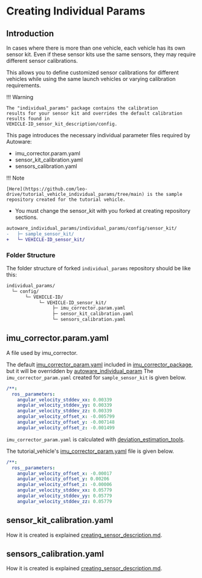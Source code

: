 # Creating Individual Params

## Introduction

In cases where there is more than one vehicle, each vehicle has its own sensor kit. Even if these sensor kits use the
same sensors, they may require different sensor calibrations.

This allows you to define customized sensor calibrations for different vehicles while using the same launch
vehicles or varying calibration requirements.

!!! Warning

    The "individual_params" package contains the calibration
    results for your sensor kit and overrides the default calibration results found in
    VEHICLE-ID_sensor_kit_description/config.

This page introduces the necessary individual parameter files required by Autoware:

- imu_corrector.param.yaml
- sensor_kit_calibration.yaml
- sensors_calibration.yaml

!!! Note

    [Here](https://github.com/leo-drive/tutorial_vehicle_individual_params/tree/main) is the sample repository created for the tutorial vehicle.

- You must change the sensor_kit with you forked at creating repository sections.

```diff
autoware_individual_params/individual_params/config/sensor_kit/
-   ├─ sample_sensor_kit/
+   └─ VEHICLE-ID_sensor_kit/
```

### Folder Structure

The folder structure of forked `individual_params` repository should be like this:

```diff
individual_params/
  └─ config/
       └─ VEHICLE-ID/
            └─ VEHICLE-ID_sensor_kit/
                 ├─ imu_corrector.param.yaml
                 ├─ sensor_kit_calibration.yaml
                 └─ sensors_calibration.yaml
```

## imu_corrector.param.yaml

A file used by imu_corrector.

The default [imu_corrector_param.yaml](https://github.com/autowarefoundation/autoware.universe/blob/main/sensing/imu_corrector/config/imu_corrector.param.yaml) included in [imu_corrector_package](https://github.com/autowarefoundation/autoware.universe/tree/main/sensing/imu_corrector),
but it will be overridden by [autoware_individual_param](https://github.com/autowarefoundation/autoware_individual_params/tree/main/individual_params)
The `imu_corrector_param.yaml` created for `sample_sensor_kit` is given below.

```yaml
/**:
  ros__parameters:
    angular_velocity_stddev_xx: 0.00339
    angular_velocity_stddev_yy: 0.00339
    angular_velocity_stddev_zz: 0.00339
    angular_velocity_offset_x: -0.005799
    angular_velocity_offset_y: -0.007148
    angular_velocity_offset_z: -0.001499
```

`imu_corrector_param.yaml` is calculated with [deviation_estimation_tools](https://github.com/tier4/CalibrationTools/blob/tier4/universe/localization/deviation_estimation_tools/ReadMe.md).

The tutorial_vehicle's [imu_corrector_param.yaml](https://github.com/leo-drive/tutorial_vehicle_individual_params/blob/main/individual_params/config/tutorial_vehicle/tutorial_vehicle_sensor_kit/imu_corrector.param.yaml) file is given below.

```yaml
/**:
  ros__parameters:
    angular_velocity_offset_x: -0.00017
    angular_velocity_offset_y: 0.00206
    angular_velocity_offset_z: -0.00006
    angular_velocity_stddev_xx: 0.05779
    angular_velocity_stddev_yy: 0.05779
    angular_velocity_stddev_zz: 0.05779
```

## sensor_kit_calibration.yaml

How it is created is explained [creating_sensor_description.md](./creating-sensor-description.md).

## sensors_calibration.yaml

How it is created is explained [creating_sensor_description.md](./creating-sensor-description.md).
